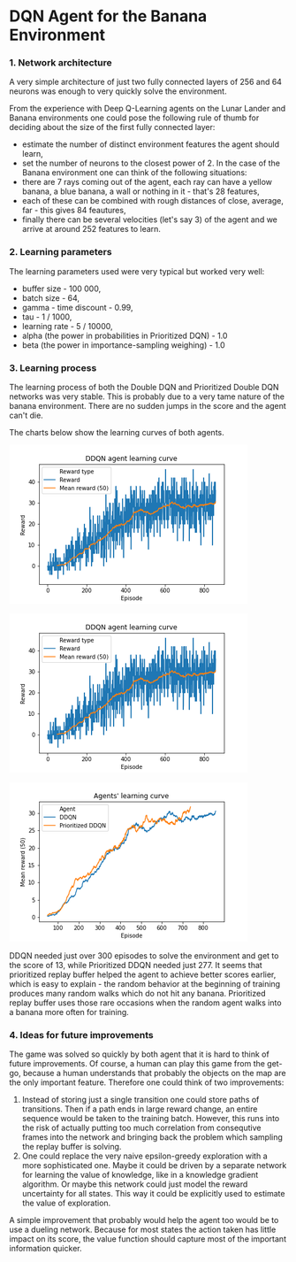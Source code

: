 # DQN Agent for the Banana Environment


### 1. Network architecture

A very simple architecture of just two fully connected layers of 256 and 64 neurons was enough to very quickly solve the environment.

From the experience with Deep Q-Learning agents on the Lunar Lander and Banana environments one could pose the following rule of thumb for deciding about the size of the first fully connected layer:
- estimate the number of distinct environment features the agent should learn,
- set the number of neurons to the closest power of 2.
In the case of the Banana environment one can think of the following situations:
- there are 7 rays coming out of the agent, each ray can have a yellow banana, a blue banana, a wall or nothing in it - that's 28 features,
- each of these can be combined with rough distances of close, average, far - this gives 84 feautures,
- finally there can be several velocities (let's say 3) of the agent and we arrive at around 252 features to learn.

### 2. Learning parameters

The learning parameters used were very typical but worked very well:
- buffer size - 100 000,
- batch size - 64,
- gamma - time discount - 0.99,
- tau - 1 / 1000,
- learning rate - 5 / 10000,
- alpha (the power in probabilities in Prioritized DQN) - 1.0
- beta (the power in importance-sampling weighing) - 1.0

### 3. Learning process

The learning process of both the Double DQN and Prioritized Double DQN networks was very stable. This is probably due to a very tame nature of the banana environment. There are no sudden jumps in the score and the agent can't die.

The charts below show the learning curves of both agents.

![DDQN agent scores until achieving average score of 30](ddqn_scores.png)

![PDDQN agent scores until achieving average score of 30](ddqn_scores.png)

![Agents' scores until achieving average score of 30](scores.png)

DDQN needed just over 300 episodes to solve the environment and get to the score of 13, while Prioritized DDQN needed just 277. It seems that prioritized replay buffer helped the agent to achieve better scores earlier, which is easy to explain - the random behavior at the beginning of training produces many random walks which do not hit any banana. Prioritized replay buffer uses those rare occasions when the random agent walks into a banana more often for training.

### 4. Ideas for future improvements

The game was solved so quickly by both agent that it is hard to think of future improvements. Of course, a human can play this game from the get-go, because a human understands that probably the objects on the map are the only important feature. Therefore one could think of two improvements:
1. Instead of storing just a single transition one could store paths of transitions. Then if a path ends in large reward change, an entire sequence would be taken to the training batch. However, this runs into the risk of actually putting too much correlation from consequtive frames into the network and bringing back the problem which sampling the replay buffer is solving.
2. One could replace the very naive epsilon-greedy exploration with a more sophisticated one. Maybe it could be driven by a separate network for learning the value of knowledge, like in a knowledge gradient algorithm. Or maybe this network could just model the reward uncertainty for all states. This way it could be explicitly used to estimate the value of exploration.

A simple improvement that probably would help the agent too would be to use a dueling network. Because for most states the action taken has little impact on its score, the value function should capture most of the important information quicker.